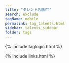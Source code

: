 ```yaml
---
title: "タレント名鑑YT"
search: exclude
tagName: mobile
permalink: tag_talents.html
sidebar: talents_sidebar
folder: tags
---
```

{% include taglogic.html %}

{% include links.html %}





